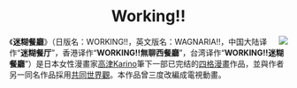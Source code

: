 <h1 align="center">
  Working!!
</h1>
<img src="https://upload.wikimedia.org/wikipedia/en/9/90/Working_manga_volume_1_cover.jpg"  style="float: right;">
<div>
<p>《<b>迷糊餐廳</b>》（日版名：WORKING!!，英文版名：WAGNARIA!!，中国大陆译作“<b>迷糊餐厅</b>”，香港译作“<b>WORKING!!無聊西餐廳</b>”，台湾译作“<b>WORKING!!迷糊餐廳</b>”）是日本女性漫畫家<a href="https://zh.wikipedia.org/wiki/%E9%AB%98%E6%B4%A5Karino">高津Karino</a>筆下一部已完结的<a href="https://zh.wikipedia.org/wiki/%E5%9B%9B%E6%A0%BC%E6%BC%AB%E7%95%AB">四格漫畫</a>作品，並與作者另一同名作品採用<a href="https://zh.wikipedia.org/wiki/%E5%85%B1%E5%90%8C%E4%B8%96%E7%95%8C">共同世界觀</a>。本作品曾三度改編成<a href="https://zh.wikipedia.org/wiki/%E9%9B%BB%E8%A6%96%E5%8B%95%E7%95%AB"></a>電視動畫。  </p>
</div>